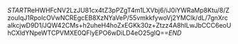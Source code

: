 $START$ReHWHFcNV2LzJU81cx4tZ3pPZgT4m1LXVbj6/iJ0iYWRaMp8Ktu/8/ZzouIqJ1RpolcOVwNCREgcEB8XzNYaVeP/55vmkkfywoVj2YMClk/dL/7gnXrcaIkcjwD9D1/JQW42CMs+h2uheH4hoZxEGKk30z+Ztzz4A8hlLwJbCCC6eoUhCXldYNpeWTCPVMXE0QFlyEPO6wDiLD4eO25glQ==$END$